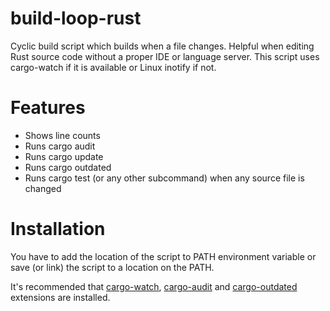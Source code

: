 
# build-loop-rust

Cyclic build script which builds when a file changes. Helpful when editing Rust 
source code without a proper IDE or language server. This script uses cargo-watch if 
it is available or Linux inotify if not.

# Features

* Shows line counts
* Runs cargo audit
* Runs cargo update
* Runs cargo outdated
* Runs cargo test (or any other subcommand) when any source file is changed

# Installation

You have to add the location of the script to PATH environment variable or
save (or link) the script to a location on the PATH.

It's recommended that [cargo-watch], [cargo-audit] and [cargo-outdated] extensions are installed.

[cargo-watch]: https://github.com/watchexec/cargo-watch
[cargo-audit]: https://github.com/RustSec/cargo-audit
[cargo-outdated]: https://github.com/kbknapp/cargo-outdated

